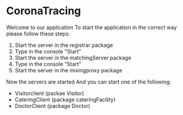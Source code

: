 # CoronaTracing

Welcome to our application
To start the application in the correct way please follow these steps:
1. Start the server in the registrar package
2. Type in the console "Start"
3. Start the server in the matchingServer package
4. Type in the console "Start"
5. Start the server in the mixingproxy package

Now the servers are started
And you can start one of the following:
- Visitorclient (packae Visitor)
- CateringClient (package cateringFacility)
- DoctorClient (package Doctor)

